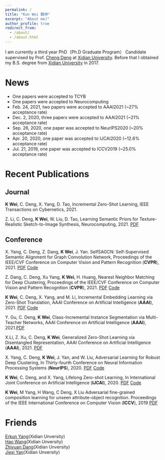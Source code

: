 ```yaml
---
permalink: /
title: "Kun Wei 魏坤"
excerpt: "About me)"
author_profile: true
redirect_from: 
  - /about/
  - /about.html
---
```


I am currently a third year PhD（Ph.D Graduate Program） Candidate supervised by Prof. [Cheng Deng](http://see.xidian.edu.cn/faculty/chdeng/) at [Xidian University](http://www.xidian.edu.cn/). Before that I obtained my B.S. degree from [Xidian University](http://www.xidian.edu.cn/) in 2017.


News
======
* One papers were accepted to TCYB
* One papers were accepted to Neurocomputing
* Feb. 24, 2021, two papers were accepted to AAAI2021 (~27% acceptance rate)
* Dec. 2, 2020, three papers were accepted to AAAI2021 (~21% acceptance rate)
* Sep. 26, 2020, one paper was accepted to NeurIPS2020 (~20% acceptance rate)
* Apr. 20, 2020, one paper was accepted to IJCAI2020 (~12.6% acceptance rate) 
* Jul. 21, 2019, one paper was accepted to ICCV2019 (~25.0% acceptance rate)



Recent Publications
======

Journal
------
 __K Wei__, C. Deng, X. Yang,  D. Tao, Incremental Zero-Shot Learning, IEEE Transactions on Cybernetics, 2021.

Z. Li, C. Deng,  __K Wei__, W. Liu, D. Tao, Learning Semantic Priors for Texture-Realistic Sketch-to-Image Synthesis, Neurocomputing, 2021. [PDF](https://www.sciencedirect.com/science/article/pii/S0925231221012820)

Conference
------
X. Yang, C. Deng, Z. Dang, __K Wei__, J. Yan. SelfSAGCN: Self-Supervised Semantic Alignment for Graph Convolution Network, Proceedings of the IEEE/CVF Conference on Computer Vision and Pattern Recognition (__CVPR__), 2021. [PDF](https://openaccess.thecvf.com/content/CVPR2021/html/Yang_SelfSAGCN_Self-Supervised_Semantic_Alignment_for_Graph_Convolution_Network_CVPR_2021_paper.html) [Code](https://github.com/xdxuyang/SelfSAGCN)


Z. Dang, C. Deng, Xu Yang, __K Wei__, H. Huang, Nearest Neighbor Matching for Deep Clustering, Proceedings of the IEEE/CVF Conference on Computer Vision and Pattern Recognition (__CVPR__), 2021. [PDF](https://openaccess.thecvf.com/content/CVPR2021/html/Dang_Nearest_Neighbor_Matching_for_Deep_Clustering_CVPR_2021_paper.html) [Code](https://github.com/ZhiyuanDang/NNM)

 __K Wei__, C. Deng,  X. Yang, and M. Li, Incremental Embedding Learning via Zero-Shot Translation, AAAI Conference on Artificial Intelligence (__AAAI__), 2021. [PDF](https://arxiv.org/pdf/2012.15497.pdf) [Code](https://github.com/Drkun/ZSTCI)

Y. Gu, C. Deng, __K Wei__, Class-Incremental Instance Segmentation via Multi-Teacher Networks, AAAI Conference on Artificial Intelligence (__AAAI__), 2021.[PDF](https://see.xidian.edu.cn/faculty/chdeng/Welcome%20to%20Cheng%20Deng's%20Homepage_files/Papers/Conference/AAAI2021_Yanan.pdf)

X.Li, Z. Xu, C. Deng, __K Wei__, Generalized Zero-Shot Learning via Disentangled Representation, AAAI Conference on Artificial Intelligence (__AAAI__), 2021. [PDF](https://www.aaai.org/AAAI21Papers/AAAI-1398.LiXu.pdf)

X. Yang, C. Deng, __K Wei__, J. Yan, and W. Liu, Adversarial Learning for Robust Deep Clustering, In Thirty-fourth Conference on Neural Information Processing Systems (__NeurIPS__), 2020. [PDF](https://proceedings.neurips.cc/paper/2020/file/6740526b78c0b230e41ae61d8ca07cf5-Paper.pdf) [Code](https://github.com/xdxuyang/Adversarial-Learning-for-Robust-Deep-Clustering)

__K Wei__, C. Deng, and X. Yang, Lifelong Zero-shot Learning, In International Joint Conference on Artificial Intelligence (__IJCAI__), 2020. [PDF](https://www.ijcai.org/Proceedings/2020/0077.pdf) [Code](https://github.com/Drkun/Lifelong-Zero-Shot-Learning)

__K Wei__, M Yang, H Wang, C Deng, X Liu Adversarial fine-grained composition learning for unseen attribute-object recognition. Proceedings of the IEEE International Conference on Computer Vision (__ICCV__), 2019 [PDF](https://openaccess.thecvf.com/content_ICCV_2019/papers/Wei_Adversarial_Fine-Grained_Composition_Learning_for_Unseen_Attribute-Object_Recognition_ICCV_2019_paper.pdf)






Friends
======
[Erkun Yang](https://yangerkun.github.io/)(Xidian Unversity)  
[Hao Wang](https://haowang1992.github.io/)(Xidian Unversity)   
[Zhiyuan Dang](https://zhiyuandang.github.io/)(Xidian Unversity)  
[Jiexi Yan](https://JiexiYan.github.io)(Xidian Unversity)  
